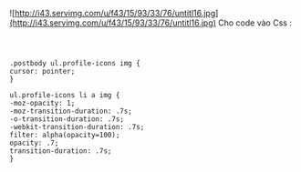 ![http://i43.servimg.com/u/f43/15/93/33/76/untitl16.jpg](http://i43.servimg.com/u/f43/15/93/33/76/untitl16.jpg)
Cho code vào Css :


```



.postbody ul.profile-icons img {
cursor: pointer;
}

ul.profile-icons li a img {
-moz-opacity: 1;
-moz-transition-duration: .7s;
-o-transition-duration: .7s;
-webkit-transition-duration: .7s;
filter: alpha(opacity=100);
opacity: .7;
transition-duration: .7s;
}


```